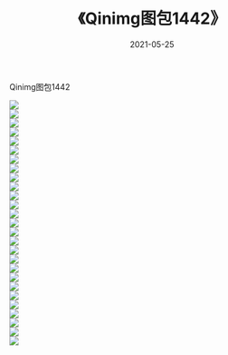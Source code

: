 ﻿---
layout: post
title:  《Qinimg图包1442》
date:   2021-05-25
img: http://imgx.orgx.ga/Qinimg图包/Qinimg图包1442/000.jpg
categories: [美女, 清纯, 唯美]
---

Qinimg图包1442

 ![](http://imgx.orgx.ga/Qinimg图包/Qinimg图包1442/001.jpg) <br>![](http://imgx.orgx.ga/Qinimg图包/Qinimg图包1442/002.jpg) <br>![](http://imgx.orgx.ga/Qinimg图包/Qinimg图包1442/003.jpg) <br>![](http://imgx.orgx.ga/Qinimg图包/Qinimg图包1442/004.jpg) <br>![](http://imgx.orgx.ga/Qinimg图包/Qinimg图包1442/005.jpg) <br>![](http://imgx.orgx.ga/Qinimg图包/Qinimg图包1442/006.jpg) <br>![](http://imgx.orgx.ga/Qinimg图包/Qinimg图包1442/007.jpg) <br>![](http://imgx.orgx.ga/Qinimg图包/Qinimg图包1442/008.jpg) <br>![](http://imgx.orgx.ga/Qinimg图包/Qinimg图包1442/009.jpg) <br>![](http://imgx.orgx.ga/Qinimg图包/Qinimg图包1442/010.jpg) <br>![](http://imgx.orgx.ga/Qinimg图包/Qinimg图包1442/011.jpg) <br>![](http://imgx.orgx.ga/Qinimg图包/Qinimg图包1442/012.jpg) <br>![](http://imgx.orgx.ga/Qinimg图包/Qinimg图包1442/013.jpg) <br>![](http://imgx.orgx.ga/Qinimg图包/Qinimg图包1442/014.jpg) <br>![](http://imgx.orgx.ga/Qinimg图包/Qinimg图包1442/015.jpg) <br>![](http://imgx.orgx.ga/Qinimg图包/Qinimg图包1442/016.jpg) <br>![](http://imgx.orgx.ga/Qinimg图包/Qinimg图包1442/017.jpg) <br>![](http://imgx.orgx.ga/Qinimg图包/Qinimg图包1442/018.jpg) <br>![](http://imgx.orgx.ga/Qinimg图包/Qinimg图包1442/019.jpg) <br>![](http://imgx.orgx.ga/Qinimg图包/Qinimg图包1442/020.jpg) <br>![](http://imgx.orgx.ga/Qinimg图包/Qinimg图包1442/021.jpg) <br>![](http://imgx.orgx.ga/Qinimg图包/Qinimg图包1442/022.jpg) <br>![](http://imgx.orgx.ga/Qinimg图包/Qinimg图包1442/023.jpg) <br>![](http://imgx.orgx.ga/Qinimg图包/Qinimg图包1442/024.jpg) <br>![](http://imgx.orgx.ga/Qinimg图包/Qinimg图包1442/025.jpg) <br>![](http://imgx.orgx.ga/Qinimg图包/Qinimg图包1442/026.jpg) <br>![](http://imgx.orgx.ga/Qinimg图包/Qinimg图包1442/027.jpg) <br>